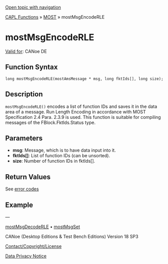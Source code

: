 [Open topic with navigation](../../../../../CANoeDEFamily.htm#Topics/CAPLFunctions/MOST/Functions/CAPLfunctionMOSTMsgEncodeRLE.md)

[CAPL Functions](../../CAPLfunctions.md) » [MOST](../CAPLfunctionsMOSTOverview.md) » mostMsgEncodeRLE

# mostMsgEncodeRLE

[Valid for](../../../Shared/FeatureAvailability.md): CANoe DE

## Function Syntax

```plaintext
long mostMsgEncodeRLE(mostAmsMessage * msg, long fktIds[], long size);
```

## Description

`mostMsgEncodeRLE()` encodes a list of function IDs and saves it in the data area of a message. Run Length Encoding in accordance with MOST Specification 2.4 Para. 2.3.9 is used. This function is suitable for compiling messages of the FBlock.FktIds.Status type.

## Parameters

- **msg**: Message, which is to have data input into it.
- **fktIds[]**: List of function IDs (can be unsorted).
- **size**: Number of function IDs in fktIds[].

## Return Values

See [error codes](../CAPLfunctionsMOSTErrorCodes.md)

## Example

—

[mostMsgDecodeRLE](CAPLfunctionMOSTMsgDecodeRLE.md) • [mostMsgSet](CAPLfunctionMOSTMsgSet.md)

CANoe (Desktop Editions & Test Bench Editions) Version 18 SP3

[Contact/Copyright/License](../../../Shared/ContactCopyrightLicense.md)

[Data Privacy Notice](https://www.vector.com/int/en/company/get-info/privacy-policy/)

